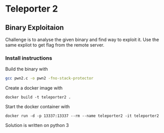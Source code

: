 # Teleporter 2

## Binary Exploitaion

Challenge is to analyse the given binary and find way to exploit it. Use the same expliot to get flag from the remote server.

### Install instructions

Build the binary with

```bash
gcc pwn2.c -o pwn2 -fno-stack-protector
```

Create a docker image with

```
docker build -t teleporter2 .
```

Start the docker container with

```
docker run -d -p 13337:13337 --rm --name teleporter2 -it teleporter2
```

Solution is written on python 3
